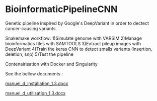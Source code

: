 # BioinformaticPipelineCNN

Genetic pipeline inspired by Google's DeepVariant in order to dectect cancer-causing variants.


Snakemake workflow:
1)Simulate genome with VARSIM
2)Manage bioinformatics files with SAMTOOLS
3)Extract pileup images with DeepVariant
4)Train the keras CNN to detect smalls variants (insertion, deletion, snp)
5)Test the pipeline

Contenairisation with Docker and Singularity

See the bellow documents :

[manuel_d_installation_1.3.docx](https://github.com/denliA/BioinformaticPipelineCNN/files/8825005/manuel_d_installation_1.3.docx)

[manuel_d_utilisation_1.3.docx](https://github.com/denliA/BioinformaticPipelineCNN/files/8825009/manuel_d_utilisation_1.3.docx)
